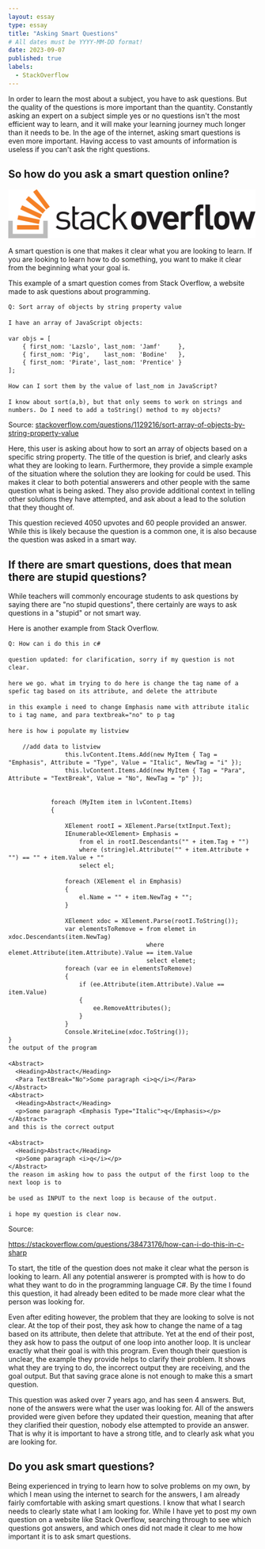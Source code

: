 ```yaml
---
layout: essay
type: essay
title: "Asking Smart Questions"
# All dates must be YYYY-MM-DD format!
date: 2023-09-07
published: true
labels:
  - StackOverflow
---
```


In order to learn the most about a subject, you have to ask questions. But the quality of the questions is more important than the quantity. Constantly asking an expert on a subject simple yes or no questions isn't the most efficient way to learn, and it will make your learning journey much longer than it needs to be. In the age of the internet, asking smart questions is even more important. Having access to vast amounts of information is useless if you can't ask the right questions. 

## So how do you ask a smart question online?

<img width="500px" src="../img/reflect-smart-questions/logo-stackoverflow.png">

A smart question is one that makes it clear what you are looking to learn. If you are looking to learn how to do something, you want to make it clear from the beginning what your goal is. 

This example of a smart question comes from Stack Overflow, a website made to ask questions about programming.

```
Q: Sort array of objects by string property value

I have an array of JavaScript objects:

var objs = [ 
    { first_nom: 'Lazslo', last_nom: 'Jamf'     },
    { first_nom: 'Pig',    last_nom: 'Bodine'   },
    { first_nom: 'Pirate', last_nom: 'Prentice' }
];

How can I sort them by the value of last_nom in JavaScript?

I know about sort(a,b), but that only seems to work on strings and numbers. Do I need to add a toString() method to my objects?
```
Source: <a href="https://stackoverflow.com/questions/1129216/sort-array-of-objects-by-string-property-value"><i class="large github icon "></i>stackoverflow.com/questions/1129216/sort-array-of-objects-by-string-property-value</a>

Here, this user is asking about how to sort an array of objects based on a specific string property. The title of the question is brief, and clearly asks what they are looking to learn. Furthermore, they provide a simple example of the situation where the solution they are looking for could be used. This makes it clear to both potential answerers and other people with the same question what is being asked. They also provide additional context in telling other solutions they have attempted, and ask about a lead to the solution that they thought of.

This question recieved 4050 upvotes and 60 people provided an answer. While this is likely because the question is a common one, it is also because the question was asked in a smart way.

## If there are smart questions, does that mean there are stupid questions?

While teachers will commonly encourage students to ask questions by saying there are "no stupid questions", there certainly are ways to ask questions in a "stupid" or not smart way.

Here is another example from Stack Overflow.


```
Q: How can i do this in c#

question updated: for clarification, sorry if my question is not clear.

here we go. what im trying to do here is change the tag name of a spefic tag based on its attribute, and delete the attribute

in this example i need to change Emphasis name with attribute italic to i tag name, and para textbreak="no" to p tag

here is how i populate my listview

    //add data to listview
                this.lvContent.Items.Add(new MyItem { Tag = "Emphasis", Attribute = "Type", Value = "Italic", NewTag = "i" });
                this.lvContent.Items.Add(new MyItem { Tag = "Para", Attribute = "TextBreak", Value = "No", NewTag = "p" });


            foreach (MyItem item in lvContent.Items)
            {

                XElement rootI = XElement.Parse(txtInput.Text);
                IEnumerable<XElement> Emphasis =
                    from el in rootI.Descendants("" + item.Tag + "")
                    where (string)el.Attribute("" + item.Attribute + "") == "" + item.Value + ""
                    select el;

                foreach (XElement el in Emphasis)
                {
                    el.Name = "" + item.NewTag + "";
                }

                XElement xdoc = XElement.Parse(rootI.ToString());
                var elementsToRemove = from elemet in xdoc.Descendants(item.NewTag)
                                       where elemet.Attribute(item.Attribute).Value == item.Value
                                       select elemet;
                foreach (var ee in elementsToRemove)
                {
                    if (ee.Attribute(item.Attribute).Value == item.Value)
                    {
                        ee.RemoveAttributes();
                    }
                }
                Console.WriteLine(xdoc.ToString());
}
the output of the program

<Abstract>
  <Heading>Abstract</Heading>
  <Para TextBreak="No">Some paragraph <i>q</i></Para>
</Abstract>
<Abstract>
  <Heading>Abstract</Heading>
  <p>Some paragraph <Emphasis Type="Italic">q</Emphasis></p>
</Abstract>
and this is the correct output

<Abstract>
  <Heading>Abstract</Heading>
  <p>Some paragraph <i>q</i></p>
</Abstract>
the reason im asking how to pass the output of the first loop to the next loop is to

be used as INPUT to the next loop is because of the output.

i hope my question is clear now.
```
Source: 

<a href="https://stackoverflow.com/questions/38473176/how-can-i-do-this-in-c-sharp"><i class="large github icon "></i>https://stackoverflow.com/questions/38473176/how-can-i-do-this-in-c-sharp</a>

To start, the title of the question does not make it clear what the person is looking to learn. All any potential answerer is prompted with is how to do what they want to do in the programming language C#. By the time I found this question, it had already been edited to be made more clear what the person was looking for.

Even after editing however, the problem that they are looking to solve is not clear. At the top of their post, they ask how to change the name of a tag based on its attribute, then delete that attribute. Yet at the end of their post, they ask how to pass the output of one loop into another loop. It is unclear exactly what their goal is with this program. Even though their question is unclear, the example they provide helps to clarify their problem. It shows what they are trying to do, the incorrect output they are receiving, and the goal output. But that saving grace alone is not enough to make this a smart question.

This question was asked over 7 years ago, and has seen 4 answers. But, none of the answers were what the user was looking for. All of the answers provided were given before they updated their question, meaning that after they clarified their question, nobody else attempted to provide an answer. That is why it is important to have a strong title, and to clearly ask what you are looking for.

## Do you ask smart questions?

Being experienced in trying to learn how to solve problems on my own, by which I mean using the internet to search for the answers, I am already fairly comfortable with asking smart questions. I know that what I search needs to clearly state what I am looking for. While I have yet to post my own question on a website like Stack Overflow, searching through to see which questions got answers, and which ones did not made it clear to me how important it is to ask smart questions.
